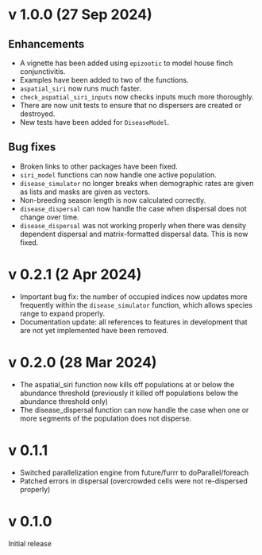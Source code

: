 # v 1.0.0 (27 Sep 2024)

## Enhancements

- A vignette has been added using `epizootic` to model house finch conjunctivitis.
- Examples have been added to two of the functions.
- `aspatial_siri` now runs much faster.
- `check_aspatial_siri_inputs` now checks inputs much more thoroughly.
- There are now unit tests to ensure that no dispersers are created or destroyed.
- New tests have been added for `DiseaseModel`.

## Bug fixes
- Broken links to other packages have been fixed.
- `siri_model` functions can now handle one active population.
- `disease_simulator` no longer breaks when demographic rates are given as lists and masks are given as vectors.
- Non-breeding season length is now calculated correctly.
- `disease_dispersal` can now handle the case when dispersal does not change over time.
- `disease_dispersal` was not working properly when there was density dependent dispersal and matrix-formatted dispersal data. This is now fixed.

# v 0.2.1 (2 Apr 2024)

- Important bug fix: the number of occupied indices now updates more frequently within the 
`disease_simulator` function, which allows species range to expand properly.
- Documentation update: all references to features in development that are not yet
implemented have been removed.

# v 0.2.0 (28 Mar 2024)

- The aspatial_siri function now kills off populations at or below the abundance threshold (previously it killed off populations below the abundance threshold only)
- The disease_dispersal function can now handle the case when one or more segments of the population does not disperse.

# v 0.1.1

- Switched parallelization engine from future/furrr to doParallel/foreach
- Patched errors in dispersal (overcrowded cells were not re-dispersed properly)

# v 0.1.0

Initial release
